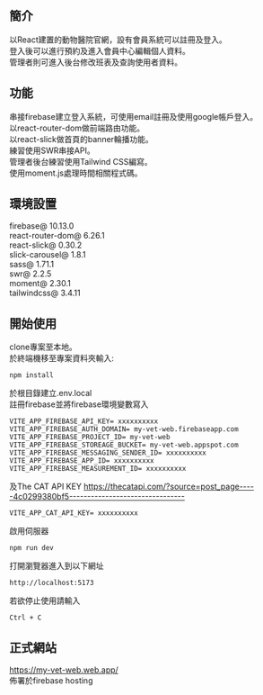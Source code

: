 ## 簡介

以React建置的動物醫院官網，設有會員系統可以註冊及登入。\
登入後可以進行預約及進入會員中心編輯個人資料。\
管理者則可進入後台修改班表及查詢使用者資料。

## 功能

串接firebase建立登入系統，可使用email註冊及使用google帳戶登入。\
以react-router-dom做前端路由功能。\
以react-slick做首頁的banner輪播功能。\
練習使用SWR串接API。\
管理者後台練習使用Tailwind CSS編寫。\
使用moment.js處理時間相關程式碼。

## 環境設置

firebase@ 10.13.0\
react-router-dom@ 6.26.1\
react-slick@ 0.30.2\
slick-carousel@ 1.8.1\
sass@ 1.71.1\
swr@ 2.2.5\
moment@ 2.30.1\
tailwindcss@ 3.4.11

## 開始使用

clone專案至本地。\
於終端機移至專案資料夾輸入:
```
npm install
```
於根目錄建立.env.local\
註冊firebase並將firebase環境變數寫入
```
VITE_APP_FIREBASE_API_KEY= xxxxxxxxxx
VITE_APP_FIREBASE_AUTH_DOMAIN= my-vet-web.firebaseapp.com
VITE_APP_FIREBASE_PROJECT_ID= my-vet-web
VITE_APP_FIREBASE_STOREAGE_BUCKET= my-vet-web.appspot.com
VITE_APP_FIREBASE_MESSAGING_SENDER_ID= xxxxxxxxxx
VITE_APP_FIREBASE_APP_ID= xxxxxxxxxx
VITE_APP_FIREBASE_MEASUREMENT_ID= xxxxxxxxxx
```
及The CAT API KEY https://thecatapi.com/?source=post_page-----4c0299380bf5--------------------------------
```
VITE_APP_CAT_API_KEY= xxxxxxxxxx
```
啟用伺服器
```
npm run dev
```
打開瀏覽器進入到以下網址
```
http://localhost:5173
```
若欲停止使用請輸入
```
Ctrl + C
```

## 正式網站

https://my-vet-web.web.app/ \
佈署於firebase hosting
